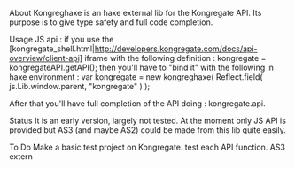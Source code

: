About
Kongreghaxe is an haxe external lib for the Kongregate API.
Its purpose is to give type safety and full code completion. 

Usage
JS api :
if you use the [kongregate_shell.html|http://developers.kongregate.com/docs/api-overview/client-api] iframe with the following definition :
kongregate = kongregateAPI.getAPI();
then you'll have to "bind it" with the following in haxe environment :
var kongregate = new kongreghaxe( Reflect.field( js.Lib.window.parent, "kongregate" ) );

After that you'll have full completion of the API doing :
kongregate.api.

Status
It is an early version, largely not tested.
At the moment only JS API is provided but AS3 (and maybe AS2) could be made from this lib quite easily.

To Do
Make a basic test project on Kongregate.
test each API function.
AS3 extern